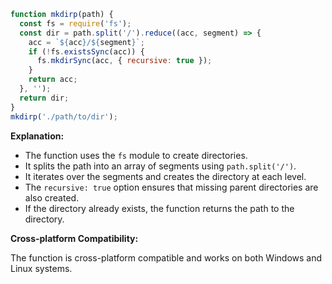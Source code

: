 ```javascript
function mkdirp(path) {
  const fs = require('fs');
  const dir = path.split('/').reduce((acc, segment) => {
    acc = `${acc}/${segment}`;
    if (!fs.existsSync(acc)) {
      fs.mkdirSync(acc, { recursive: true });
    }
    return acc;
  }, '');
  return dir;
}
mkdirp('./path/to/dir');
```

**Explanation:**

* The function uses the `fs` module to create directories.
* It splits the path into an array of segments using `path.split('/')`.
* It iterates over the segments and creates the directory at each level.
* The `recursive: true` option ensures that missing parent directories are also created.
* If the directory already exists, the function returns the path to the directory.

**Cross-platform Compatibility:**

The function is cross-platform compatible and works on both Windows and Linux systems.
